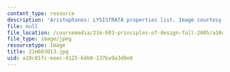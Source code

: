 ```yaml
---
content_type: resource
description: 'Aristophanes: LYSISTRATA properties list. Image courtesy of Meg Rosenburg.'
file: null
file_location: /coursemedia/21m-603-principles-of-design-fall-2005/a10c01fceeec412564b0137ba9a3d0e8_21m603013.jpg
file_type: image/jpeg
resourcetype: Image
title: 21m603013.jpg
uid: a10c01fc-eeec-4125-64b0-137ba9a3d0e8
---
```

